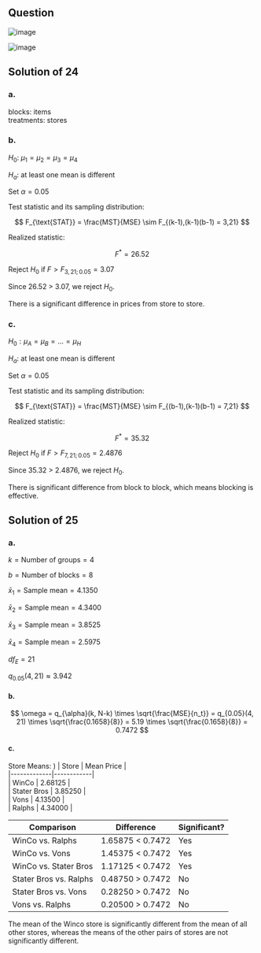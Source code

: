 ## Question

![image](https://github.com/user-attachments/assets/f7d04aa7-228d-4f63-88e1-610316fd3536)

![image](https://github.com/user-attachments/assets/56f360cc-e557-4d2b-ace2-f40d253ede26)

## Solution of 24

### a.
  
blocks: items  
treatments: stores  
  
### b.
$H_0$: $\mu_1 = \mu_2 = \mu_3 = \mu_4 \quad \quad$

$H_a$: at least one mean is different

Set $\alpha = 0.05$  
  
Test statistic and its sampling distribution:

$$
F_{\text{STAT}} = \frac{MST}{MSE} \sim F_{(k-1),(k-1)(b-1) = 3,21}
$$

Realized statistic:

$$
F^* = 26.52
$$

Reject $H_0$ if $F>F_{3,21;0.05} = 3.07$
  
Since 26.52 > 3.07, we reject $H_0$.

There is a significant difference in prices from store to store.

### c.

$H_0: \mu_A = \mu_B = ... = \mu_H \quad \quad$

$H_a$: at least one mean is different

Set $\alpha = 0.05$ 
  
Test statistic and its sampling distribution:

$$
F_{\text{STAT}} = \frac{MST}{MSE} \sim F_{(b-1),(k-1)(b-1) = 7,21}
$$

Realized statistic:

$$
F^* = 35.32
$$

Reject $H_0$ if $F>F_{7,21;0.05} = 2.4876$

Since 35.32 > 2.4876, we reject $H_0$.
  
There is significant difference from block to block, which means blocking is effective.

## Solution of 25

### a.

$k = \text{Number of groups} = 4$

$b = \text{Number of blocks} = 8$

$\bar{x}_1 = \text{Sample mean} = 4.1350$

$\bar{x}_2 = \text{Sample mean} = 4.3400$

$\bar{x}_3 = \text{Sample mean} = 3.8525$

$\bar{x}_4 = \text{Sample mean} = 2.5975$

$df_E = 21$

$q_{0.05}(4,21) \approx 3.942$

#### b.

$$
\omega = q_{\alpha}(k, N-k) \times \sqrt{\frac{MSE}{n_t}} = q_{0.05}(4, 21) \times \sqrt{\frac{0.1658}{8}} = 5.19 \times \sqrt{\frac{0.1658}{8}} = 0.7472
$$

#### c.

Store Means:  ) 
| Store       | Mean Price |  
|-------------|------------|  
| WinCo       | 2.68125    |  
| Stater Bros | 3.85250    |  
| Vons        | 4.13500    |  
| Ralphs      | 4.34000    |  

| Comparison               | Difference         | Significant? |  
|--------------------------|--------------------|--------------|  
| WinCo vs. Ralphs         | 1.65875 < 0.7472   | Yes          |  
| WinCo vs. Vons           | 1.45375 < 0.7472   | Yes          |  
| WinCo vs. Stater Bros    | 1.17125 < 0.7472   | Yes          |  
| Stater Bros vs. Ralphs   | 0.48750 > 0.7472   | No           |  
| Stater Bros vs. Vons     | 0.28250 > 0.7472   | No           |  
| Vons vs. Ralphs          | 0.20500 > 0.7472   | No           |  

The mean of the Winco store is significantly different from the mean of all other stores, whereas the means of the other pairs of stores are not significantly different.
